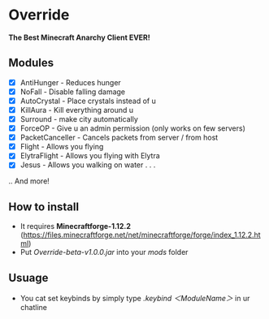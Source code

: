 # Override
**The Best Minecraft Anarchy Client EVER!**

## Modules
- [x] AntiHunger - Reduces hunger
- [x] NoFall - Disable falling damage
- [x] AutoCrystal - Place crystals instead of u
- [x] KillAura - Kill everything around u
- [x] Surround - make city automatically
- [x] ForceOP - Give u an admin permission (only works on few servers)
- [x] PacketCanceller - Cancels packets from server / from host
- [x] Flight - Allows you flying
- [x] ElytraFlight - Allows you flying with Elytra
- [x] Jesus - Allows you walking on water
.
.
.

.. And more!

## How to install

* It requires **Minecraftforge-1.12.2** (https://files.minecraftforge.net/net/minecraftforge/forge/index_1.12.2.html) 
* Put  *Override-beta-v1.0.0.jar*  into your  *mods*  folder

## Usuage

* You cat set keybinds by simply type  *.keybind ＜ModuleName＞*  in ur chatline
